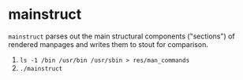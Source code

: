 # mainstruct

`mainstruct` parses out the main structural components ("sections") of rendered manpages and writes them to stout for comparison.

1. `ls -1 /bin /usr/bin /usr/sbin > res/man_commands`
2. `./mainstruct`
